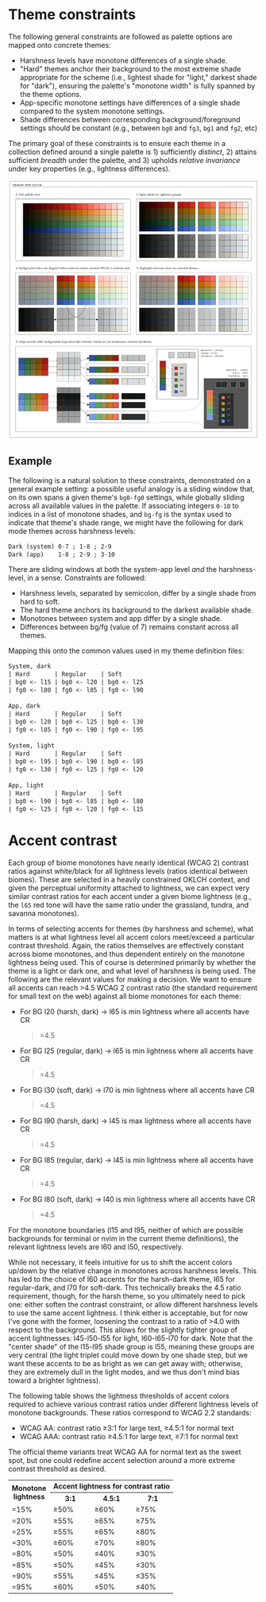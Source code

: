 # Theme constraints
The following general constraints are followed as palette options are mapped
onto concrete themes:

+ Harshness levels have monotone differences of a single shade. 
+ "Hard" themes anchor their background to the most extreme shade appropriate
  for the scheme (i.e., lightest shade for "light," darkest shade for "dark"),
  ensuring the palette's "monotone width" is fully spanned by the theme
  options.
+ App-specific monotone settings have differences of a single shade compared to
  the system monotone settings.
+ Shade differences between corresponding background/foreground settings should
  be constant (e.g., between `bg0` and `fg3`, `bg1` and `fg2`, etc)

The primary goal of these constraints is to ensure each theme in a collection
defined around a single palette is 1) sufficiently _distinct_, 2) attains
sufficient _breadth_ under the palette, and 3) upholds _relative invariance_
under key properties (e.g., lightness differences).

![How themes are created](images/theme_creation.png)

## Example
The following is a natural solution to these constraints, demonstrated on a
general example setting: a possible useful analogy is a sliding window that, on
its own spans a given theme's `bg0-fg0` settings, while globally sliding across
all available values in the palette. If associating integers `0-10` to indices
in a list of monotone shades, and `bg-fg` is the syntax used to indicate that
theme's shade range, we might have the following for dark mode themes across
harshness levels:

```
Dark (system) 0-7 ; 1-8 ; 2-9
Dark (app)    1-8 ; 2-9 ; 3-10
```

There are sliding windows at both the system-app level *and* the
harshness-level, in a sense. Constraints are followed:

+ Harshness levels, separated by semicolon, differ by a single shade from hard
  to soft.
+ The hard theme anchors its background to the darkest available shade.
+ Monotones between system and app differ by a single shade.
+ Differences between bg/fg (value of 7) remains constant across all themes.

Mapping this onto the common values used in my theme definition files: 

```
System, dark
| Hard       | Regular    | Soft
| bg0 <- l15 | bg0 <- l20 | bg0 <- l25
| fg0 <- l80 | fg0 <- l85 | fg0 <- l90

App, dark
| Hard       | Regular    | Soft
| bg0 <- l20 | bg0 <- l25 | bg0 <- l30
| fg0 <- l85 | fg0 <- l90 | fg0 <- l95

System, light
| Hard       | Regular    | Soft
| bg0 <- l95 | bg0 <- l90 | bg0 <- l85
| fg0 <- l30 | fg0 <- l25 | fg0 <- l20

App, light
| Hard       | Regular    | Soft
| bg0 <- l90 | bg0 <- l85 | bg0 <- l80
| fg0 <- l25 | fg0 <- l20 | fg0 <- l15
```

# Accent contrast
Each group of biome monotones have nearly identical (WCAG 2) contrast ratios
against white/black for all lightness levels (ratios identical between biomes).
These are selected in a heavily constrained OKLCH context, and given the
perceptual uniformity attached to lightness, we can expect very similar
contrast ratios for each accent under a given biome lightness (e.g., the `l65`
red tone will have the same ratio under the grassland, tundra, and savanna
monotones).

In terms of selecting accents for themes (by harshness and scheme), what
matters is at what lightness level all accent colors meet/exceed a particular
contrast threshold. Again, the ratios themselves are effectively constant
across biome monotones, and thus dependent entirely on the monotone lightness
being used. This of course is determined primarily by whether the theme is a
light or dark one, and what level of harshness is being used. The following are
the relevant values for making a decision. We want to ensure all accents can
reach >4.5 WCAG 2 contrast ratio (the standard requirement for small text on
the web) against all biome monotones for each theme:

+ For BG l20 (harsh, dark) -> l65 is min lightness where all accents have CR
  >=4.5
+ For BG l25 (regular, dark) -> l65 is min lightness where all accents have CR
  >=4.5
+ For BG l30 (soft, dark) -> l70 is min lightness where all accents have CR
  >=4.5

+ For BG l90 (harsh, dark) -> l45 is max lightness where all accents have CR
  >=4.5
+ For BG l85 (regular, dark) -> l45 is min lightness where all accents have CR
  >=4.5
+ For BG l80 (soft, dark) -> l40 is min lightness where all accents have CR
  >=4.5

For the monotone boundaries (l15 and l95, neither of which are possible
backgrounds for terminal or nvim in the current theme definitions), the
relevant lightness levels are l60 and l50, respectively.

While not necessary, it feels intuitive for us to shift the accent colors
up/down by the relative change in monotones across harshness levels. This has
led to the choice of l60 accents for the harsh-dark theme, l65 for
regular-dark, and l70 for soft-dark. This technically breaks the 4.5 ratio
requirement, though, for the harsh theme, so you ultimately need to pick one:
either soften the contrast constraint, or allow different harshness levels to
use the same accent lightness. I think either is acceptable, but for now I've
gone with the former, loosening the contrast to a ratio of >4.0 with respect to
the background. This allows for the slightly tighter group of accent
lightnesses: l45-l50-l55 for light, l60-l65-l70 for dark. Note that the "center
shade" of the l15-l95 shade group is l55, meaning these groups are very central
(the light triplet could move down by one shade step, but we want these accents
to be as bright as we can get away with; otherwise, they are extremely dull in
the light modes, and we thus don't mind bias toward a brighter lightness).

The following table shows the lightness thresholds of accent colors required to
achieve various contrast ratios under different lightness levels of monotone
backgrounds. These ratios correspond to WCAG 2.2 standards:

- WCAG AA: contrast ratio ≥3:1 for large text, ≥4.5:1 for normal text
- WCAG AAA: contrast ratio ≥4.5:1 for large text, ≥7:1 for normal text

The official theme variants treat WCAG AA for normal text as the sweet spot,
but one could redefine accent selection around a more extreme contrast
threshold as desired.

<table>
  <tr>
    <th rowspan="2">Monotone<br>lightness</th>
    <th colspan="3">Accent lightness for contrast ratio</th>
  </tr>
  <tr>
    <th>3:1</th>
    <th>4.5:1</th>
    <th>7:1</th>
  </tr>
  <tr>
    <td>=15%</td>
    <td>≥50%</td>
    <td>≥60%</td>
    <td>≥75%</td>
  </tr>
  <tr>
    <td>=20%</td>
    <td>≥55%</td>
    <td>≥65%</td>
    <td>≥75%</td>
  </tr>
  <tr>
    <td>=25%</td>
    <td>≥55%</td>
    <td>≥65%</td>
    <td>≥80%</td>
  </tr>
  <tr>
    <td>=30%</td>
    <td>≥60%</td>
    <td>≥70%</td>
    <td>≥80%</td>
  </tr>

  <tr>
    <td>=80%</td>
    <td>≤50%</td>
    <td>≤40%</td>
    <td>≤30%</td>
  </tr>
  <tr>
    <td>=85%</td>
    <td>≤50%</td>
    <td>≤45%</td>
    <td>≤30%</td>
  </tr>
  <tr>
    <td>=90%</td>
    <td>≤55%</td>
    <td>≤45%</td>
    <td>≤35%</td>
  </tr>
  <tr>
    <td>=95%</td>
    <td>≤60%</td>
    <td>≤50%</td>
    <td>≤40%</td>
  </tr>
</table>

